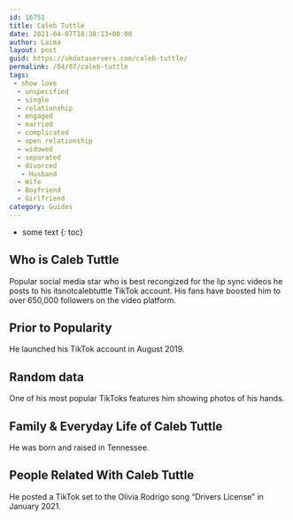 ```yaml
---
id: 16751
title: Caleb Tuttle
date: 2021-04-07T18:38:13+00:00
author: Laima
layout: post
guid: https://ukdataservers.com/caleb-tuttle/
permalink: /04/07/caleb-tuttle
tags:
 - show love
  - unspecified
  - single
  - relationship
  - engaged
  - married
  - complicated
  - open relationship
  - widowed
  - separated
  - divorced
   - Husband
  - Wife
  - Boyfriend
  - Girlfriend
category: Guides
---
```


* some text
{: toc}


## Who is Caleb Tuttle
                  
                  
                  
Popular social media star who is best recongized for the lip sync videos he posts to his itsnotcalebtuttle TikTok account. His fans have boosted him to over 650,000 followers on the video platform. 
                  
              
            
              
            
                
                
                
## Prior to Popularity
                  
                  
                  
He launched his TikTok account in August 2019. 
                  
              
            
              
            
                
                
                
## Random data
                  
                  
                  
One of his most popular TikToks features him showing photos of his hands. 
                  
              
            
              
            
                
                
                
## Family & Everyday Life of Caleb Tuttle
                  
                  
                  
He was born and raised in Tennessee.
                  
              
            
              
            
                
                
                
## People Related With Caleb Tuttle
                  
                  
                  
He posted a TikTok set to the Olivia Rodrigo song &#8220;Drivers License&#8221; in January 2021. 
                  
              
            
              
            
                
              
            
              
              
            
            
              
            
          
          
          